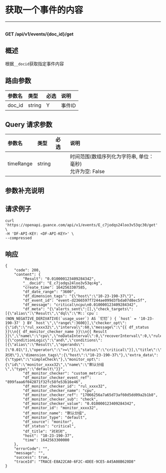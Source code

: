 # 获取一个事件的内容

---

<br />**GET /api/v1/events/\{doc_id\}/get**

## 概述
根据`__docid`获取指定事件内容




## 路由参数

| 参数名        | 类型     | 必选   | 说明              |
|:-----------|:-------|:-----|:----------------|
| doc_id | string | Y | 事件ID<br> |


## Query 请求参数

| 参数名        | 类型     | 必选   | 说明              |
|:-----------|:-------|:-----|:----------------|
| timeRange | string |  | 时间范围(数组序列化为字符串, 单位：毫秒)<br>允许为空: False <br> |

## 参数补充说明





## 请求例子
```shell
curl 'https://openapi.guance.com/api/v1/events/E_c7jodqs24loo3v53qc30/get' \
-H 'DF-API-KEY: <DF-API-KEY>' \
--compressed 
```




## 响应
```shell
{
    "code": 200,
    "content": {
        "Result": "0.010000123409284342",
        "__docid": "E_c7jodqs24loo3v53qc4g",
        "create_time": 1642563307585,
        "df_date_range": "3600",
        "df_dimension_tags": "{\"host\":\"10-23-190-37\"}",
        "df_event_id": "event-d2366597f7244ae099d3fbda07d8ec5f",
        "df_message": "critical\ncpu\n0.010000123409284342",
        "df_meta": "{\"alerts_sent\":[],\"check_targets\":[{\"alias\":\"Result\",\"dql\":\"M::`cpu`:(NON_NEGATIVE_DERIVATIVE(`usage_user`) AS `钉钉`) { `host` = '10-23-190-37' } BY `host`\",\"range\":3600}],\"checker_opt\":{\"id\":\"rul_xxxx32\",\"interval\":60,\"message\":\"{{ df_status }}\\n{{ df_monitor_checker_name }}\\n{{ Result }}\",\"name\":\"cpu\",\"noDataInterval\":0,\"recoverInterval\":0,\"rules\":[{\"conditionLogic\":\"and\",\"conditions\":[{\"alias\":\"Result\",\"operands\":[\"0.01\"],\"operator\":\">=\"}],\"status\":\"critical\"}],\"title\":\"对对对\"},\"dimension_tags\":{\"host\":\"10-23-190-37\"},\"extra_data\":{\"type\":\"simpleCheck\"},\"monitor_opt\":{\"id\":\"monitor_xxxx32\",\"name\":\"默认分组\",\"type\":\"default\"}}",
        "df_monitor_checker": "custom_metric",
        "df_monitor_checker_event_ref": "899faaa6f042871f32fc58fe53b16e46",
        "df_monitor_checker_id": "rul_xxxx32",
        "df_monitor_checker_name": "cpu",
        "df_monitor_checker_ref": "17066256a7a65d73af60d5dd09a2b1b8",
        "df_monitor_checker_sub": "check",
        "df_monitor_checker_value": "0.010000123409284342",
        "df_monitor_id": "monitor_xxxx32",
        "df_monitor_name": "默认分组",
        "df_monitor_type": "default",
        "df_source": "monitor",
        "df_status": "critical",
        "df_title": "对对对",
        "host": "10-23-190-37",
        "time": 1642563300000
    },
    "errorCode": "",
    "message": "",
    "success": true,
    "traceId": "TRACE-E8A22CA0-6F2C-4DEE-9CE5-A45A08B620D8"
} 
```




